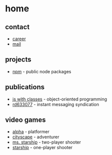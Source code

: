 # home

## contact
- [career](https://www.linkedin.com/in/diogoeichert)
- [mail](mailto:diogoeichert@icloud.com)

## projects
- [npm](https://www.npmjs.com/~diogoeichert) - public node packages

## publications
- [js with classes](JSwC.epub) - object-oriented programming
- [rd633077](RD633077.pdf) - instant messaging syndication

## video games
- [alpha](https://diogoeichert.github.io/alpha/) - platformer
- [cityscape](https://diogoeichert.itch.io/cityscape/) - adventurer
- [ms. starship](https://diogoeichert.github.io/ms-starship/) - two-player shooter
- [starship](https://diogoeichert.github.io/starship/) - one-player shooter
